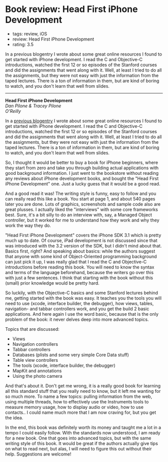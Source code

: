 # Book review: Head First iPhone Development
- tags: review, iOS
- review: Head First iPhone Development
- rating: 3.5

In a previous blogentry I wrote about some great online resources I found to get started with iPhone development. I read the C and Objective-C introductions, watched the first 12 or so episodes of the Stanford courses and did the assignments that went along with it. Well, at least I tried to do all the assignments, but they were not easy with just the information from the taped lectures. There is a ton of information in them, but are kind of boring to watch, and you don't learn that well from slides.

---

**Head First iPhone Development**  
_Dan Pilone & Tracey Pilone_  
_O'Reilly_

In a [previous blogentry](http://www.mixedcase.nl/articles/2010/04/21/getting-started-iphone-app-development/) I wrote about some great online resources I found to get started with iPhone development. I read the C and Objective-C introductions, watched the first 12 or so episodes of the Stanford courses and did the assignments that went along with it. Well, at least I tried to do all the assignments, but they were not easy with just the information from the taped lectures. There is a ton of information in them, but are kind of boring to watch, and you don't learn that well from slides.

So, I thought it would be better to buy a book for iPhone beginners, where they start from zero and take you through building actual applications with good background information. I just went to the bookstore without reading any reviews about iPhone development books, and bought the "Head First iPhone Development" one. Just a lucky guess that it would be a good read.

And a good read it was! The writing style is funny, easy to follow and you can really read this like a book. You start at page 1, and about 540 pages later you are done. Lots of graphics, screenshots and sample code also are great plusses. I actually liked the "interviews" with some core frameworks best. Sure, it's a bit silly to do an interview with, say, a Managed Object controller, but it worked for me to understand how they work and why they work the way they do.

"Head First iPhone Development" covers the iPhone SDK 3.1 which is pretty much up to date. Of course, iPad development is not discussed since that was introduced with the 3.2 version of the SDK, but I didn't mind about that. Basics first, right? And speaking about basics: while the authors suggest that anyone with some kind of Object-Oriented programming background can just pick it up, I was really glad that I read the C and Objective-C introductions before reading this book. You will need to know the syntax and terms of the language beforehand, because the writers go over this with just a few sentences. I think that starting with the book without this (small) prior knowledge would be pretty hard.

So luckily, with the Objective-C basics and some Stanford lectures behind me, getting started with the book was easy. It teaches you the tools you will need to use (xcode, interface builder, the debugger), how views, tables, navigation- and tabbar controllers work, and you get the build 2 basic applications. And here again I use the word basic, because that is the only problem of the book: it never delves deep into more advanced topics.

Topics that are discussed:

* Views
* Navigation controllers
* Tabbar controllers
* Databases (plists and some very simple Core Data stuff)
* Table view controllers
* The tools (xcode, interface builder, the debugger)
* MapKit and annotations
* Using the photo camera

And that's about it. Don't get me wrong, it is a really good book for learning all this standard stuff that you really need to know, but it left me wanting for so much more. To name a few topics: pulling information from the web, using multiple threads, how to effectively use the Instruments tools to measure memory usage, how to display audio or video, how to use contacts.. I could name much more that I am now craving for, but you get the idea.

In the end, this book was definitely worth its money and taught me a lot in a tempo I could easily follow. With the standards now understood, I am ready for a new book. One that goes into advanced topics, but with the same writing style of this book. It would be great if the authors actually give tips on what to read next, but alas, I will need to figure this out without their help. Suggestions are welcome!
